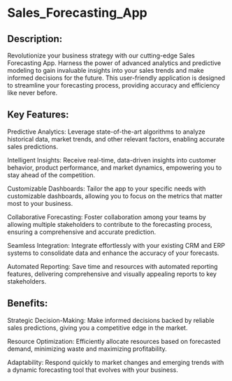 # Sales_Forecasting_App


## Description:

Revolutionize your business strategy with our cutting-edge Sales Forecasting App. Harness the power of advanced analytics and predictive modeling to gain invaluable insights into your sales trends and make informed decisions for the future. This user-friendly application is designed to streamline your forecasting process, providing accuracy and efficiency like never before.

## Key Features:

Predictive Analytics: Leverage state-of-the-art algorithms to analyze historical data, market trends, and other relevant factors, enabling accurate sales predictions.

Intelligent Insights: Receive real-time, data-driven insights into customer behavior, product performance, and market dynamics, empowering you to stay ahead of the competition.

Customizable Dashboards: Tailor the app to your specific needs with customizable dashboards, allowing you to focus on the metrics that matter most to your business.

Collaborative Forecasting: Foster collaboration among your teams by allowing multiple stakeholders to contribute to the forecasting process, ensuring a comprehensive and accurate prediction.

Seamless Integration: Integrate effortlessly with your existing CRM and ERP systems to consolidate data and enhance the accuracy of your forecasts.

Automated Reporting: Save time and resources with automated reporting features, delivering comprehensive and visually appealing reports to key stakeholders.

## Benefits:

Strategic Decision-Making: Make informed decisions backed by reliable sales predictions, giving you a competitive edge in the market.

Resource Optimization: Efficiently allocate resources based on forecasted demand, minimizing waste and maximizing profitability.

Adaptability: Respond quickly to market changes and emerging trends with a dynamic forecasting tool that evolves with your business.
